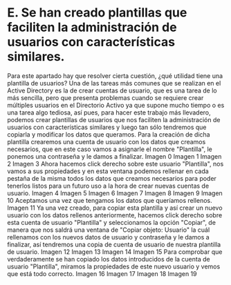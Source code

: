 # E. Se han creado plantillas que faciliten la administración de usuarios con características similares.
Para este apartado hay que resolver cierta cuestión, ¿qué utilidad tiene una plantilla de usuarios? Una de las tareas más comunes que se realizan en el Active Directory es la de crear cuentas de usuario, que es una tarea de lo más sencilla, pero que presenta problemas cuando se requiere crear múltiples usuarios en el Directorio Activo ya que supone mucho tiempo o es una tarea algo tediosa, así pues, para hacer este trabajo más llevadero, podemos crear plantillas de usuarios que nos faciliten la administración de usuarios con características similares y luego tan sólo tendremos que copiarla y modificar los datos que queramos.
Para la creación de dicha plantilla crearemos una cuenta de usuario con los datos que creamos necesarios, que en este caso vamos a asignarle el nombre "Plantilla", le ponemos una contraseña y le damos a finalizar.
Imagen 0
Imagen 1
Imagen 2
Imagen 3
Ahora hacemos click derecho sobre este usuario "Plantilla", nos vamos a sus propiedades y en esta ventana podemos rellenar en cada pestaña de la misma todos los datos que creamos necesarios para poder tenerlos listos para un futuro uso a la hora de crear nuevas cuentas de usuario.
Imagen 4
Imagen 5
Imagen 6
Imagen 7
Imagen 8
Imagen 9
Imagen 10
Aceptamos una vez que tengamos los datos que queríamos rellenos.
Imagen 11
Ya una vez creado, para copiar esta plantilla y así crear un nuevo usuario con los datos rellenos anteriormente, hacemos click derecho sobre esta cuenta de usuario "Plantilla" y seleccionamos la opción "Copiar", de manera que nos saldrá una ventana de "Copiar objeto: Usuario" la cuál rellenamos con los nuevos datos de usuario y contraseña y le damos a finalizar, así tendremos una copia de cuenta de usuario de nuestra plantilla de usuario.
Imagen 12
Imagen 13
Imagen 14
Imagen 15
Para comprobar que verdaderamente se han copiado los datos introducidos de la cuenta de usuario "Plantilla", miramos la propiedades de este nuevo usuario y vemos que está todo correcto.
Imagen 16
Imagen 17
Imagen 18
Imagen 19
